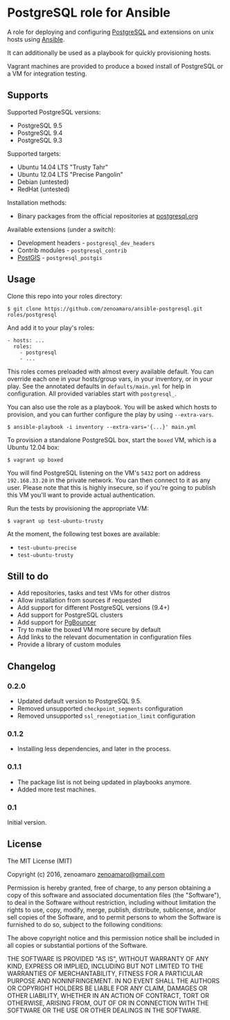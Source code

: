 PostgreSQL role for Ansible
===========================

A role for deploying and configuring [PostgreSQL](http://www.postgresql.org/) and extensions on unix hosts using [Ansible](http://www.ansibleworks.com/).

It can additionally be used as a playbook for quickly provisioning hosts.

Vagrant machines are provided to produce a boxed install of PostgreSQL or a VM for integration testing.


Supports
--------
Supported PostgreSQL versions:

- PostgreSQL 9.5
- PostgreSQL 9.4
- PostgreSQL 9.3

Supported targets:
- Ubuntu 14.04 LTS "Trusty Tahr"
- Ubuntu 12.04 LTS "Precise Pangolin"
- Debian (untested)
- RedHat (untested)

Installation methods:

- Binary packages from the official repositories at [postgresql.org](http://www.postgresql.org/download/)

Available extensions (under a switch):

- Development headers - `postgresql_dev_headers`
- Contrib modules - `postgresql_contrib`
- [PostGIS](http://postgis.net/) - `postgresql_postgis`


Usage
-----
Clone this repo into your roles directory:

    $ git clone https://github.com/zenoamaro/ansible-postgresql.git roles/postgresql

And add it to your play's roles:

    - hosts: ...
      roles:
        - postgresql
        - ...

This roles comes preloaded with almost every available default. You can override each one in your hosts/group vars, in your inventory, or in your play. See the annotated defaults in `defaults/main.yml` for help in configuration. All provided variables start with `postgresql_`.

You can also use the role as a playbook. You will be asked which hosts to provision, and you can further configure the play by using `--extra-vars`.

    $ ansible-playbook -i inventory --extra-vars='{...}' main.yml

To provision a standalone PostgreSQL box, start the `boxed` VM, which is a Ubuntu 12.04 box:

    $ vagrant up boxed

You will find PostgreSQL listening on the VM's `5432` port on address `192.168.33.20` in the private network. You can then connect to it as any user. Please note that this is highly insecure, so if you're going to publish this VM you'll want to provide actual authentication.

Run the tests by provisioning the appropriate VM:

    $ vagrant up test-ubuntu-trusty

At the moment, the following test boxes are available:

- `test-ubuntu-precise`
- `test-ubuntu-trusty`


Still to do
-----------
- Add repositories, tasks and test VMs for other distros
- Allow installation from sources if requested
- Add support for different PostgreSQL versions (9.4+)
- Add support for PostgreSQL clusters
- Add support for [PgBouncer](http://wiki.postgresql.org/wiki/PgBouncer)
- Try to make the boxed VM more secure by default
- Add links to the relevant documentation in configuration files
- Provide a library of custom modules


Changelog
---------
### 0.2.0
- Updated default version to PostgreSQL 9.5.
- Removed unsupported `checkpoint_segments` configuration
- Removed unsupported `ssl_renegotiation_limit` configuration

### 0.1.2
- Installing less dependencies, and later in the process.

### 0.1.1
- The package list is not being updated in playbooks anymore.
- Added more test machines.

### 0.1
Initial version.


License
-------
The MIT License (MIT)

Copyright (c) 2016, zenoamaro <zenoamaro@gmail.com>

Permission is hereby granted, free of charge, to any person obtaining a copy
of this software and associated documentation files (the "Software"), to deal
in the Software without restriction, including without limitation the rights
to use, copy, modify, merge, publish, distribute, sublicense, and/or sell
copies of the Software, and to permit persons to whom the Software is
furnished to do so, subject to the following conditions:

The above copyright notice and this permission notice shall be included in
all copies or substantial portions of the Software.

THE SOFTWARE IS PROVIDED "AS IS", WITHOUT WARRANTY OF ANY KIND, EXPRESS OR
IMPLIED, INCLUDING BUT NOT LIMITED TO THE WARRANTIES OF MERCHANTABILITY,
FITNESS FOR A PARTICULAR PURPOSE AND NONINFRINGEMENT. IN NO EVENT SHALL THE
AUTHORS OR COPYRIGHT HOLDERS BE LIABLE FOR ANY CLAIM, DAMAGES OR OTHER
LIABILITY, WHETHER IN AN ACTION OF CONTRACT, TORT OR OTHERWISE, ARISING FROM,
OUT OF OR IN CONNECTION WITH THE SOFTWARE OR THE USE OR OTHER DEALINGS IN
THE SOFTWARE.
